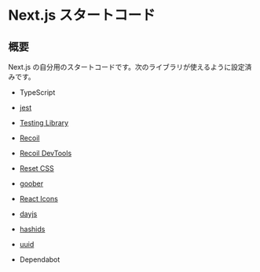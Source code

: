 # Next.js スタートコード

## 概要

Next.js の自分用のスタートコードです。次のライブラリが使えるように設定済みです。

- TypeScript
- [jest](https://jestjs.io/)
- [Testing Library](https://testing-library.com)
- [Recoil](https://recoiljs.org/)
- [Recoil DevTools](https://github.com/ulises-jeremias/recoil-devtools#readme)
- [Reset CSS](https://meyerweb.com/eric/tools/css/reset/)
- [goober](https://goober.js.org/)
- [React Icons](https://react-icons.github.io/react-icons/)
- [dayjs](https://day.js.org/)
- [hashids](https://hashids.org/)
- [uuid](https://github.com/uuidjs/uuid#readme)

- Dependabot
